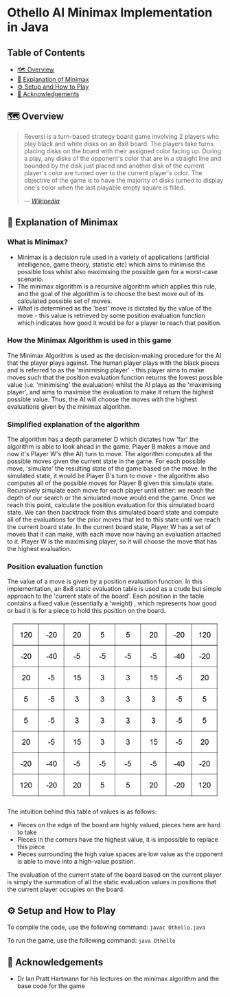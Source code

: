 # Othello AI Minimax Implementation in Java
## Table of Contents

  * [🗺️ Overview](#%EF%B8%8F-overview)
  * [🤖 Explanation of Minimax](#%EF%B8%8F-design-and-test-verification)
  * [⚙️ Setup and How to Play](#%EF%B8%8F-specification-and-how-it-works)
  * [🙏 Acknowledgements](#%EF%B8%8F-design-and-test-verification)
  

## 🗺️ Overview

> Reversi is a turn-based strategy board game involving 2 players who play black and white disks on an 8x8 board. The players take turns placing disks on the board with their assigned color facing up. During a play, any disks of the opponent's color that are in a straight line and bounded by the disk just placed and another disk of the current player's color are turned over to the current player's color. The objective of the game is to have the majority of disks turned to display one's color when the last playable empty square is filled.
>
> -- <cite>[Wikipedia](https://en.wikipedia.org/wiki/Reversi)</cite>

## 🤖 Explanation of Minimax

### What is Minimax?
- Minimax is a decision rule used in a variety of applications (artificial intelligence, game theory, statistic etc) which aims to minimise the possible loss whilst also maximising the possible gain for a worst-case scenario.
- The minimax algorithm is a recursive algorithm which applies this rule, and the goal of the algorithm is to choose the best move out of its calculated possible set of moves. 
- What is determined as the 'best' move is dictated by the value of the move - this value is retrieved by some position evaluation function which indicates how good it would be for a player to reach that position.

### How the Minimax Algorithm is used in this game
The Minimax Algorithm is used as the decision-making procedure for the AI that the player plays against. The human player plays with the black pieces and is referred to as the 'minimising player' - this player aims to make moves such that the position evaluation function returns the lowest possible value (i.e. 'minimising' the evaluation) whilst the AI plays as the 'maximising player', and aims to maximise the evaluation to make it return the highest possible value. Thus, the AI will choose the moves with the highest evaluations given by the minimax algorithm.

### Simplified explanation of the algorithm
The algorithm has a depth parameter D which dictates how 'far' the algorithm is able to look ahead in the game. Player B makes a move and now it's Player W's (the AI) turn to move. The algorithm computes all the possible moves given the current state in the game. For each possible move, 'simulate' the resulting state of the game based on the move. In the simulated state, it would be Player B's turn to move - the algorithm also computes all of the possible moves for Player B given this simulate state. Recursively simulate each move for each player until either: we reach the depth of our search or the simulated move would end the game. Once we reach this point, calculate the position evaluation for this simulated board state. We can then backtrack from this simulated board state and compute all of the evaluations for the prior moves that led to this state until we reach the current board state. In the current board state, Player W has a set of moves that it can make, with each move now having an evaluation attached to it. Player W is the maximising player, so it will choose the move that has the highest evaluation.

### Position evaluation function
The value of a move is given by a position evaluation function. In this implementation, an 8x8 static evaluation table is used as a crude but simple approach to the 'current state of the board'. Each position in the table contains a fixed value (essentially a 'weight) , which represents how good or bad it is for a piece to hold this position on the board.

![Evaluation Table](media/evalfunction.jpg)

The intuition behind this table of values is as follows:

- Pieces on the edge of the board are highly valued, pieces here are hard to take
- Pieces in the corners have the highest value, it is impossible to replace this piece
- Pieces surrounding the high value spaces are low value as the opponent is able to move into a high-value position.

The evaluation of the current state of the board based on the current player is simply the summation of all the static evaluation values in positions that the current player occupies on the board.


## ⚙️ Setup and How to Play

To compile the code, use the following command:
```javac Othello.java```

To run the game, use the following command:
```java Othello```

## 🙏 Acknowledgements

- Dr Ian Pratt Hartmann for his lectures on the minimax algorithm and the base code for the game
